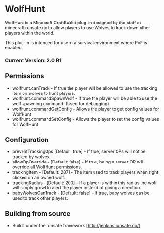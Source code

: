 WolfHunt
========

WolfHunt is a Minecraft CraftBukkit plug-in designed by the staff at minecraft.runsafe.no to allow players to use Wolves to track down other players within the world.

This plug-in is intended for use in a survival environment where PvP is enabled.

### Current Version: 2.0 R1

Permissions
-----------

* wolfhunt.canTrack - If true the player will be allowed to use the tracking item on wolves to hunt players.
* wolfhunt.commandSpawnWolf - If true the player will be able to use the wolf spawning command. (Used for debugging)
* wolfhunt.commandGetConfig - Allows the player to get config values for WolfHunt
* wolfhunt.commandSetConfig - Allows the player to set the config values for WolfHunt

Configuration
-------------

* preventTrackingOps [Default: true] - If true, server OPs will not be tracked by wolves.
* allowOpOverride - [Default: false] - If true, being a server OP will override all WolfHunt permissions.
* trackingItem - [Default: 287] - The item used to track players when right clicked on an owned wolf.
* trackingRadius - [Default: 200] - If a player is within this radius the wolf will simply growl to alert the player instead of giving a direction.
* babyWolvesCanTrack - [Default: false] - If true, baby wolves can be used to track other players.

Building from source
------------------

* Builds under the runsafe framework [http://jenkins.runsafe.no/]
